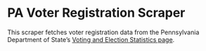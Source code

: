 # PA Voter Registration Scraper

This scraper fetches voter registration data from the Pennsylvania Department of State’s [Voting and Election Statistics page](https://www.pa.gov/agencies/dos/resources/voting-and-elections-resources/voting-and-election-statistics).
